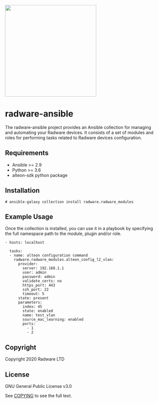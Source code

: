 <img src="https://www.radware.com/RadwareSite/MediaLibraries/Images/logo.svg" width="300px">

# radware-ansible
The radware-ansible project provides an Ansible collection for managing and automating your Radware devices. It consists of a set of modules and roles for performing tasks related to Radware devices configuration.

## Requirements
- Ansible >= 2.9
- Python >= 3.6
- alteon-sdk python package

## Installation
```
# ansible-galaxy collection install radware.radware_modules
```

## Example Usage
Once the collection is installed, you can use it in a playbook by specifying the full namespace path to the module, plugin and/or role.

```
- hosts: localhost

  tasks:
  - name: alteon configuration command
    radware.radware_modules.alteon_config_l2_vlan:
      provider: 
        server: 192.168.1.1
        user: admin
        password: admin
        validate_certs: no
        https_port: 443
        ssh_port: 22
        timeout: 5
      state: present
      parameters:
        index: 45
        state: enabled
        name: test_vlan
        source_mac_learning: enabled
        ports:
          - 1
          - 2
```

## Copyright

Copyright 2020 Radware LTD

## License
GNU General Public License v3.0

See [COPYING](COPYING) to see the full text.
